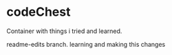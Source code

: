 # codeChest
Container with things i tried and learned.

readme-edits branch. learning and making this changes 
